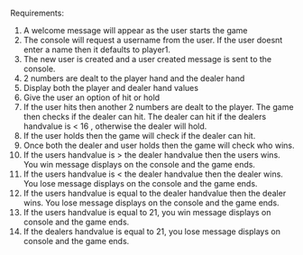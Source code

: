 
Requirements:
1. A welcome message will appear as the user starts the game
2. The console will request a username from the user. If the user doesnt enter a name then it defaults to player1.
3. The new user is created and a user created message is sent to the console.
4. 2 numbers are dealt to the player hand and the dealer hand
5. Display both the player and dealer hand values
6. Give the user an option of hit or hold
7. If the user hits then another 2 numbers are dealt to the player. The game then checks if the dealer can hit. The dealer can hit if the dealers handvalue is < 16 , otherwise the dealer will hold.
8. If the user holds then the game will check if the dealer can hit. 
9. Once both the dealer and user holds then the game will check who wins.
10. If the users handvalue is > the dealer handvalue then the users wins. You win message displays on the console and the game ends.
11. If the users handvalue is < the dealer handvalue then the dealer wins. You lose message displays on the console and the game ends.
12. If the users handvalue is equal to the dealer handvalue then the dealer wins. You lose message displays on the console and the game ends.
13. If the users handvalue is equal to 21, you win message displays on console and the game ends.
14. If the dealers handvalue is equal to 21, you lose message displays on console and the game ends.
